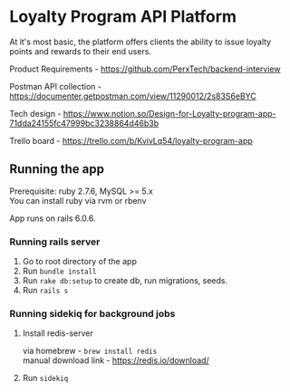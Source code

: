 # Loyalty Program API Platform
 At it's most basic, the platform offers clients the ability to issue loyalty points and rewards to their end users.

Product Requirements - https://github.com/PerxTech/backend-interview

Postman API collection - https://documenter.getpostman.com/view/11290012/2s83S6eBYC

Tech design - https://www.notion.so/Design-for-Loyalty-program-app-71dda24155fc47999bc3238864d46b3b

Trello board - https://trello.com/b/KvivLq54/loyalty-program-app

## Running the app

Prerequisite: ruby 2.7.6, MySQL >= 5.x
<br>You can install ruby via rvm or rbenv

App runs on rails 6.0.6.

### Running rails server
1. Go to root directory of the app 
2. Run `bundle install`
3. Run `rake db:setup` to create db, run migrations, seeds.
4. Run `rails s`


### Running sidekiq for background jobs
1. Install redis-server

    via homebrew - `brew install redis` <br>
    manual download link - https://redis.io/download/
2. Run `sidekiq` 



